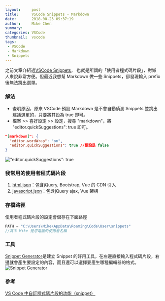 ```yaml
---
layout:     post
title:      VSCode Snippets - Markdown
date:       2018-08-23 09:37:19
author:     Mike Chen
summary:    
categories: VSCode
thumbnail:  vscode
tags:
 - VSCode
 - Markdown
 - Snippets
---
```


之前文章介紹過[VSCode Snippets](https://mike2014mike.github.io/vscode/2018/07/27/vscode-snippets/)，
也就是所謂的「使用者程式碼片段」，對懶人來說非常方便。但最近我想幫 Markdown 做一些 Snippets，卻發現輸入 prefix 後無法跳出選單。

### 解法
* 查明原因，原來 VSCode 預設 Markdown 是不會自動偵測 Snippets 並跳出建議選單的，只要將其設為 true 即可。
* 檔案 >> 喜好設定 >> 設定，搜尋 "markdown"，將 "editor.quickSuggestions": true 即可。

```json
"[markdown]": {
  "editor.wordWrap": "on",
  "editor.quickSuggestions": true //預設是 false
}
```

!["editor.quickSuggestions": true](https://i.imgur.com/ycYyTsz.png)


### 我常用的使用者程式碼片段
1. [html.json](https://mike2014mike.github.io/sample/2018-07-27/html.json)：包含jQuery, Bootstrap, Vue 的 CDN 引入
2. [javascript.json](https://mike2014mike.github.io/sample/2018-07-27/javascript.json)：包含jQuery ajax, Vue 架構 

### 存檔路徑
使用者程式碼片段的設定會儲存在下面路徑

```javascript
PATH = "C:\Users\Mike\AppData\Roaming\Code\User\snippets"
//其中 Mike 是您電腦的使用者名稱
```

### 工具
[Snippet Generator](https://pawelgrzybek.com/snippet-generator/)是建立 Snippet 的好用工具，在左邊直接輸入程式碼片段，右邊就會產生要設定的內容，而且還可以選擇要產生哪種編輯器的格式。
![Snippet Generator](https://i.imgur.com/yNHA07J.png)

### 參考
[VS Code 中自訂程式碼片段的功能（snippet）](https://pjchender.blogspot.com/2017/04/vs-code-snippet.html)